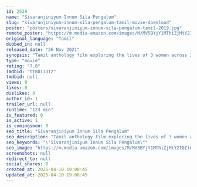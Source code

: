 ```yaml
---
id: 2529
name: "Sivaranjiniyum Innum Sila Pengalum"
slug: "sivaranjiniyum-innum-sila-pengalum-tamil-movie-download"
poster: "posters/sivaranjiniyum-innum-sila-pengalum-tamil-2019.jpg"
remote_poster: "https://m.media-amazon.com/images/M/MV5BYjY1MThiZjMtY2I0Zi00MjZmLThlZjEtN2E5MzAzNjYyM2M2XkEyXkFqcGdeQXVyNzEyNjMwNzQ@._V1_SX300.jpg"
original_language: "Tamil"
dubbed_in: null
released_date: "26 Nov 2021"
synopsis: "Tamil anthology film exploring the lives of 3 women across 3 time periods."
type: "movie"
rating: "7.0"
imdbid: "tt8011312"
tmdbid: null
views: 0
likes: 0
dislikes: 0
author_id: 1
trailer_url: null
runtime: "123 min"
is_featured: 0
is_active: 1
is_comingsoon: 0
seo_title: "Sivaranjiniyum Innum Sila Pengalum"
seo_description: "Tamil anthology film exploring the lives of 3 women across 3 time periods."
seo_keywords: "\"Sivaranjiniyum Innum Sila Pengalum\""
seo_image: "https://m.media-amazon.com/images/M/MV5BYjY1MThiZjMtY2I0Zi00MjZmLThlZjEtN2E5MzAzNjYyM2M2XkEyXkFqcGdeQXVyNzEyNjMwNzQ@._V1_SX300.jpg"
screenshots: null
redirect_to: null
social_shares: 0
created_at: 2025-04-10 19:08:45
updated_at: 2025-04-10 19:08:45
---
```


